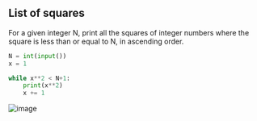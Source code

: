 ## List of squares
For a given integer N, print all the squares of integer numbers where the square is less than or equal to N, in ascending order.
```.py
N = int(input())
x = 1

while x**2 < N+1:
    print(x**2)
    x += 1
```
![image](https://user-images.githubusercontent.com/89135778/191248914-5aad1f3e-b346-42d9-a01b-9bd54061d8ea.png)

## 
```.py

```

## 
```.py

```

## 
```.py

```

## 
```.py

```

## 
```.py

```
